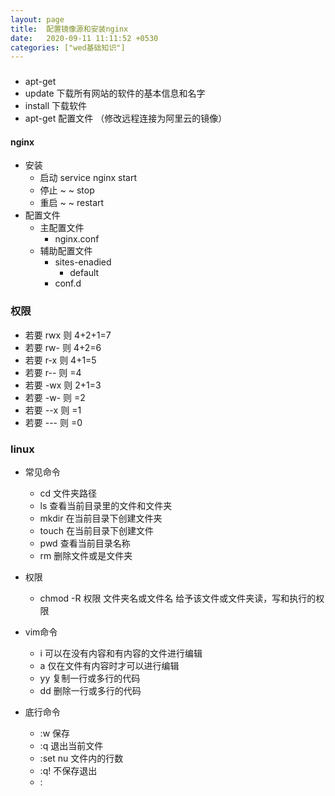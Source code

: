 ```yaml
---
layout: page
title:  配置镜像源和安装nginx
date:   2020-09-11 11:11:52 +0530
categories: ["wed基础知识"]
---
```


###

- apt-get 
- update 下载所有网站的软件的基本信息和名字
- install  下载软件
- apt-get 配置文件 （修改远程连接为阿里云的镜像）

#### nginx

- 安装
    - 启动 service nginx start
    - 停止 ~ ~ stop
    - 重启 ~ ~ restart
- 配置文件
    - 主配置文件
        - nginx.conf
    - 辅助配置文件
        - sites-enadied
            - default
        - conf.d
    

### 权限

- 若要 rwx 则 4+2+1=7
- 若要 rw- 则 4+2=6
- 若要 r-x 则 4+1=5
- 若要 r-- 则 =4
- 若要 -wx 则 2+1=3
- 若要 -w- 则 =2
- 若要 --x 则 =1
- 若要 --- 则 =0

### linux

- 常见命令
    - cd 文件夹路径 
    - ls 查看当前目录里的文件和文件夹
    - mkdir 在当前目录下创建文件夹
    - touch 在当前目录下创建文件
    - pwd 查看当前目录名称
    - rm 删除文件或是文件夹
- 权限
    - chmod -R 权限 文件夹名或文件名 给予该文件或文件夹读，写和执行的权限

- vim命令
    - i 可以在没有内容和有内容的文件进行编辑
    - a 仅在文件有内容时才可以进行编辑
    - yy 复制一行或多行的代码
    - dd 删除一行或多行的代码
- 底行命令
    - :w 保存
    - :q 退出当前文件
    - :set nu 文件内的行数
    - :q! 不保存退出
    - :
    